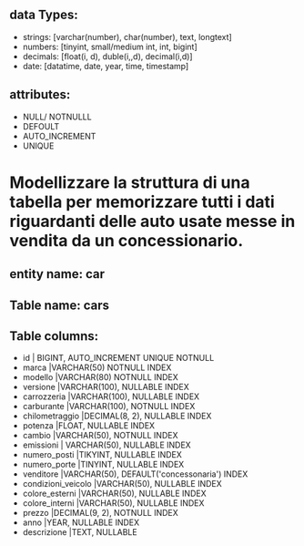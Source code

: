## data Types:

- strings: [varchar(number), char(number), text, longtext]
- numbers: [tinyint, small/medium int, int, bigint]
- decimals: [float(i, d), duble(i,,d), decimal(i,d)]
- date: [datatime, date, year, time, timestamp]

## attributes:

- NULL/ NOTNULLL
- DEFOULT
- AUTO_INCREMENT
- UNIQUE

# Modellizzare la struttura di una tabella per memorizzare tutti i dati riguardanti delle auto usate messe in vendita da un concessionario.

## entity name: car

## Table name: cars

## Table columns: 

- id | BIGINT, AUTO_INCREMENT UNIQUE NOTNULL
- marca |VARCHAR(50) NOTNULL INDEX
- modello |VARCHAR(80) NOTNULL INDEX
- versione |VARCHAR(100), NULLABLE INDEX
- carrozzeria |VARCHAR(100), NULLABLE INDEX
- carburante |VARCHAR(100), NOTNULL INDEX
- chilometraggio |DECIMAL(8, 2), NULLABLE INDEX
- potenza |FLOAT, NULLABLE INDEX
- cambio |VARCHAR(50), NOTNULL INDEX 
- emissioni | VARCHAR(50), NULLABLE INDEX
- numero_posti |TIKYINT, NULLABLE INDEX
- numero_porte |TINYINT, NULLABLE INDEX
- venditore |VARCHAR(50), DEFAULT('concessonaria') INDEX
- condizioni_veicolo |VARCHAR(50), NULLABLE INDEX
- colore_esterni |VARCHAR(50), NULLABLE INDEX
- colore_interni |VARCHAR(50), NULLABLE INDEX
- prezzo |DECIMAL(9, 2), NOTNULL INDEX
- anno |YEAR, NULLABLE INDEX
- descrizione |TEXT, NULLABLE
